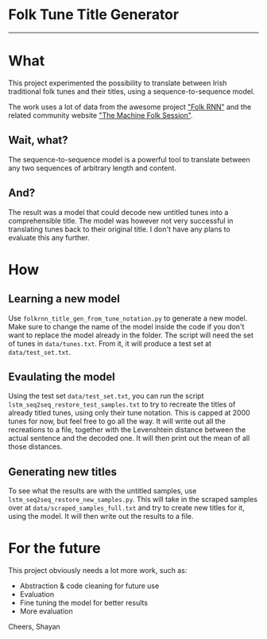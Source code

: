 # Folk Tune Title Generator

---

# What
This project experimented the possibility to translate between Irish traditional folk tunes and their titles, using a sequence-to-sequence model.

The work uses a lot of data from the awesome project ["Folk RNN"](https://folkrnn.org) and the related community website ["The Machine Folk Session"](https://themachinefolksession.org/).

## Wait, what?
The sequence-to-sequence model is a powerful tool to translate between any two sequences of arbitrary length and content.

## And?
The result was a model that could decode new untitled tunes into a comprehensible title. The model was however not very successful in translating tunes back to their original title. I don't have any plans to evaluate this any further.

# How

## Learning a new model
Use `folkrnn_title_gen_from_tune_notation.py` to generate a new model. Make sure to change the name of the model inside the code if you don't want to replace the model already in the folder. The script will need the set of tunes in `data/tunes.txt`. From it, it will produce a test set at `data/test_set.txt`.

## Evaulating the model
Using the test set `data/test_set.txt`, you can run the script `lstm_seq2seq_restore_test_samples.txt` to try to recreate the titles of already titled tunes, using only their tune notation. This is capped at 2000 tunes for now, but feel free to go all the way. It will write out all the recreations to a file, together with the Levenshtein distance between the actual sentence and the decoded one. It will then print out the mean of all those distances.

## Generating new titles
To see what the results are with the untitled samples, use `lstm_seq2seq_restore_new_samples.py`. This will take in the scraped samples over at `data/scraped_samples_full.txt` and try to create new titles for it, using the model. It will then write out the results to a file.

# For the future
This project obviously needs a lot more work, such as:
- Abstraction & code cleaning for future use
- Evaluation
- Fine tuning the model for better results
- More evaluation

Cheers,
Shayan
